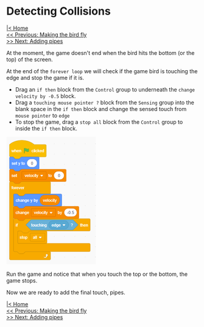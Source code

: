 # Detecting Collisions

[|< Home](../README.md)  
[<< Previous: Making the bird fly](./bouncy-bird2.md)  
[>> Next: Adding pipes](./bouncy-bird4.md)

At the moment, the game doesn't end when the bird hits the bottom (or the top) of the screen.

At the end of the `forever loop` we will check if the game bird is touching the edge and stop the game if it is.

* Drag an `if then`  block from the `Control` group to underneath the `change velocity by -0.5` block.
* Drag a `touching mouse pointer ?` block from the `Sensing` group into the blank space in the `if then` block and change the sensed touch from `mouse pointer` to `edge`
* To stop the game, drag a `stop all` block from the `Control` group to inside the `if then` block.

![Detecting an edge collision](./images/bouncy-bird12.png)

Run the game and notice that when you touch the top or the bottom, the game stops.

Now we are ready to add the final touch, pipes.

[|< Home](../README.md)  
[<< Previous: Making the bird fly](./bouncy-bird2.md)  
[>> Next: Adding pipes](./bouncy-bird4.md)
